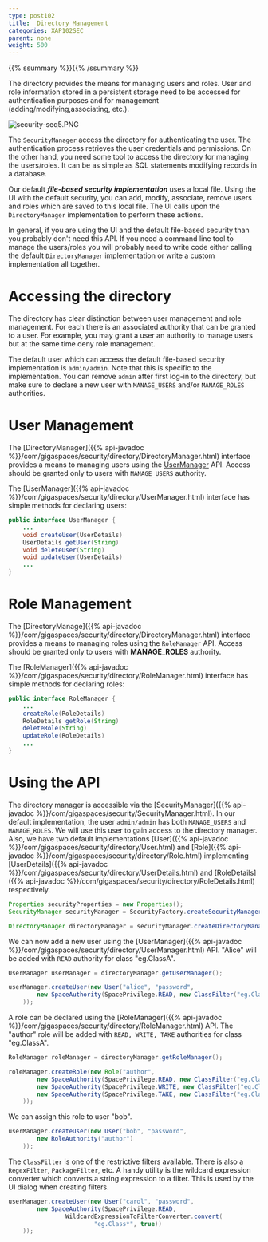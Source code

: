```yaml
---
type: post102
title:  Directory Management
categories: XAP102SEC
parent: none
weight: 500
---
```


{{% ssummary %}}{{% /ssummary %}}


The directory provides the means for managing users and roles. User and role information stored in a persistent storage need to be accessed for authentication purposes and for management (adding/modifying,associating, etc.).

![security-seq5.PNG](/attachment_files/security-seq5.PNG)

The `SecurityManager` access the directory for authenticating the user. The authentication process retrieves the user credentials and permissions. On the other hand, you need some tool to access the directory for managing the users/roles. It can be as simple as SQL statements modifying records in a database.

Our default _**file-based security implementation**_ uses a local file. Using the UI with the default security, you can add, modify, associate, remove users and roles which are saved to this local file. The UI calls upon the `DirectoryManager` implementation to perform these actions.

In general, if you are using the UI and the default file-based security than you probably don't need this API. If you need a command line tool to manage the users/roles you will probably need to write code either calling the default `DirectoryManager` implementation or write a custom implementation all together.

# Accessing the directory

The directory has clear distinction between user management and role management. For each there is an associated authority that can be granted to a user. For example, you may grant a user an authority to manage users but at the same time deny role management.

The default user which can access the default file-based security implementation is `admin/admin`. Note that this is specific to the implementation. You can remove `admin` after first log-in to the directory, but make sure to declare a new user with `MANAGE_USERS` and/or `MANAGE_ROLES` authorities.

# User Management

The [DirectoryManager]({{% api-javadoc %}}/com/gigaspaces/security/directory/DirectoryManager.html) interface provides a means to managing users using the [UserManager](http://www.gigaspaces.com/docs/JavaDoc.6/com/gigaspaces/security/directory/UserManager.html) API. Access should be granted only to users with `MANAGE_USERS` authority.

The [UserManager]({{% api-javadoc %}}/com/gigaspaces/security/directory/UserManager.html) interface has simple methods for declaring users:


```java
public interface UserManager {
    ...
    void createUser(UserDetails)
    UserDetails getUser(String)
    void deleteUser(String)
    void updateUser(UserDetails)
    ...
}
```

# Role Management

The [DirectoryManage]({{% api-javadoc %}}/com/gigaspaces/security/directory/DirectoryManager.html) interface provides a means to managing roles using the `RoleManager` API. Access should be granted only to users with **MANAGE_ROLES** authority.

The [RoleManager]({{% api-javadoc %}}/com/gigaspaces/security/directory/RoleManager.html) interface has simple methods for declaring roles:


```java
public interface RoleManager {
    ...
    createRole(RoleDetails)
    RoleDetails getRole(String)
    deleteRole(String)
    updateRole(RoleDetails)
    ...
}
```

# Using the API

The directory manager is accessible via the [SecurityManager]({{% api-javadoc %}}/com/gigaspaces/security/SecurityManager.html). In our default implementation, the user `admin/admin` has both `MANAGE_USERS` and `MANAGE_ROLES`. We will use this user to gain access to the directory manager. Also, we have two default implementations [User]({{% api-javadoc %}}/com/gigaspaces/security/directory/User.html) and [Role]({{% api-javadoc %}}/com/gigaspaces/security/directory/Role.html) implementing [UserDetails]({{% api-javadoc %}}/com/gigaspaces/security/directory/UserDetails.html) and [RoleDetails]({{% api-javadoc %}}/com/gigaspaces/security/directory/RoleDetails.html) respectively.


```java
Properties securityProperties = new Properties();
SecurityManager securityManager = SecurityFactory.createSecurityManager(securityProperties);

DirectoryManager directoryManager = securityManager.createDirectoryManager(new User("admin", "admin"));
```

We can now add a new user using the [UserManager]({{% api-javadoc %}}/com/gigaspaces/security/directory/UserManager.html) API. "Alice" will be added with `READ` authority for class "eg.ClassA".


```java
UserManager userManager = directoryManager.getUserManager();

userManager.createUser(new User("alice", "password",
        new SpaceAuthority(SpacePrivilege.READ, new ClassFilter("eg.ClassA"))
    ));
```

A role can be declared using the [RoleManager]({{% api-javadoc %}}/com/gigaspaces/security/directory/RoleManager.html) API. The "author" role will be added with `READ, WRITE, TAKE` authorities for class "eg.ClassA".


```java
RoleManager roleManager = directoryManager.getRoleManager();

roleManager.createRole(new Role("author",
        new SpaceAuthority(SpacePrivilege.READ, new ClassFilter("eg.ClassA")),
        new SpaceAuthority(SpacePrivilege.WRITE, new ClassFilter("eg.ClassA")),
        new SpaceAuthority(SpacePrivilege.TAKE, new ClassFilter("eg.ClassA"))
    ));
```

We can assign this role to user "bob".


```java
userManager.createUser(new User("bob", "password",
        new RoleAuthority("author")
    ));
```

The `ClassFilter` is one of the restrictive filters available. There is also a `RegexFilter`, `PackageFilter`, etc. A handy utility is the wildcard expression converter which converts a string expression to a filter. This is used by the UI dialog when creating filters.


```java
userManager.createUser(new User("carol", "password",
        new SpaceAuthority(SpacePrivilege.READ,
				WildcardExpressionToFilterConverter.convert(
						"eg.Class*", true))
    ));
```

